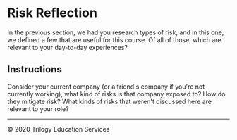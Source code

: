 # Risk Reflection

In the previous section, we had you research types of risk, and in this one, we defined a few that are useful for this course. Of all of those, which are relevant to your day-to-day experiences?

## Instructions

Consider your current company (or a friend's company if you're not currently working), what kind of risks is that company exposed to? How do they mitigate risk? What kinds of risks that weren't discussed here are relevant to your role?


---

© 2020 Trilogy Education Services
